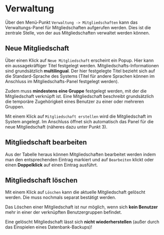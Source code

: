 Verwaltung
===
Über den Menü-Punkt `Verwaltung -> Mitgliedschaften` kann das Verwaltungs-Panel für Mitgliedschaften aufgerufen werden.
Dies ist die zentrale Stelle, von der aus Mitgliedschaften verwaltet werden können.

## Neue Mitgliedschaft
Über einen Klick auf `Neue Mitgliedschaft` erscheint ein Popup. Hier kann ein aussagekräftiger Titel
festgelegt werden. Mitgliedschafts-Informationen sind grundsätzlich **multilingual**. Der hier
festgelegte Titel bezieht sich auf die Standard-Sprache des Systems (Titel für andere Sprachen können
im Anschluss im Mitgliedschafts-Panel festgelegt werden).

Zudem muss **mindestens eine Gruppe** festgelegt werden, mit der die Mitgliedschaft verknüpft ist. Eine Mitgliedschaft
beschreibt grundsätzlich die temporäre Zugehörigkeit eines Benutzer zu einer oder mehreren Gruppen.

Mit einem Klick auf `Mitgliedschaft erstellen` wird die Mitgliedschaft im System angelegt. Im Anschluss
öffnet sich automatisch das Panel für die neue Mitgliedschaft (näheres dazu unter Punkt 3).

## Mitgliedschaft bearbeiten
Aus der Tabelle heraus können Mitgliedschaften bearbeitet werden indem man den entsprechenden Eintrag
markiert und auf `Bearbeiten` klickt oder einen **Doppelklick** auf einen Eintrag ausführt.

## Mitgliedschaft löschen
Mit einem Klick auf `Löschen` kann die aktuelle Mitgliedschaft gelöscht werden. Die muss nochmals separat
bestätigt werden.

Das Löschen einer Mitgliedschaft ist nur möglich, wenn sich **kein Benutzer** mehr in einer der verknüpften Benutzergruppen
befindet.

Eine gelöscht Mitgliedschaft lässt sich **nicht wiederherstellen** (außer durch das Einspielen eines Datenbank-Backups)!